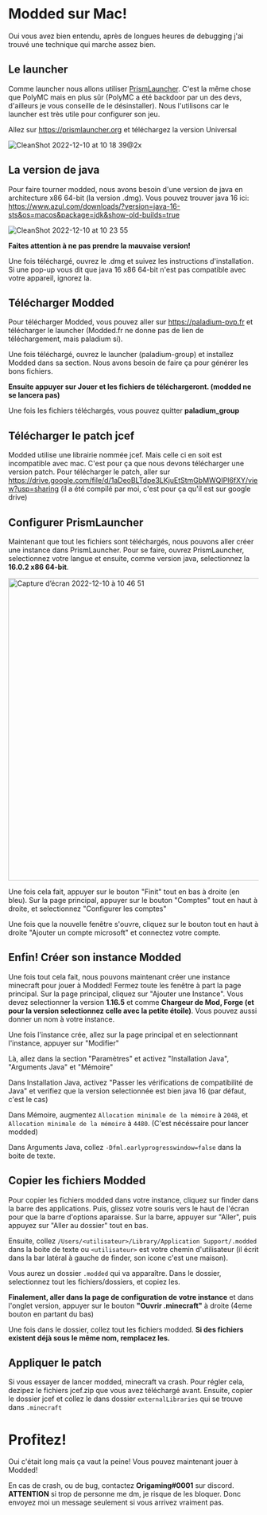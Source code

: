 # Modded sur Mac!

Oui vous avez bien entendu, après de longues heures de debugging j'ai trouvé une technique qui marche assez bien.

## Le launcher

Comme launcher nous allons utiliser [PrismLauncher](https://prismlauncher.org). C'est la même chose que PolyMC mais en plus sûr (PolyMC a été backdoor par un des devs, d'ailleurs je vous conseille de le désinstaller). Nous l'utilisons car le launcher est très utile pour configurer son jeu.

Allez sur https://prismlauncher.org et téléchargez la version Universal

![CleanShot 2022-12-10 at 10 18 39@2x](https://user-images.githubusercontent.com/74014262/206842963-187c42eb-6bed-486f-a4ad-909d72aa86c7.png)

## La version de java

Pour faire tourner modded, nous avons besoin d'une version de java en architecture x86 64-bit (la version .dmg).
Vous pouvez trouver java 16 ici: https://www.azul.com/downloads/?version=java-16-sts&os=macos&package=jdk&show-old-builds=true

![CleanShot 2022-12-10 at 10 23 55](https://user-images.githubusercontent.com/74014262/206843206-f9f784c8-5f56-4eed-bc89-eac8e4b3a9da.gif)

**Faites attention à ne pas prendre la mauvaise version!**

Une fois téléchargé, ouvrez le .dmg et suivez les instructions d'installation. Si une pop-up vous dit que java 16 x86 64-bit n'est pas compatible avec votre appareil, ignorez la.

## Télécharger Modded

Pour télécharger Modded, vous pouvez aller sur https://paladium-pvp.fr et télécharger le launcher (Modded.fr ne donne pas de lien de téléchargement, mais paladium si).

Une fois téléchargé, ouvrez le launcher (paladium-group) et installez Modded dans sa section. Nous avons besoin de faire ça pour générer les bons fichiers.

**Ensuite appuyer sur Jouer et les fichiers de téléchargeront. (modded ne se lancera pas)**

Une fois les fichiers téléchargés, vous pouvez quitter __paladium_group__

## Télécharger le patch jcef

Modded utilise une librairie nommée jcef. Mais celle ci en soit est incompatible avec mac. C'est pour ça que nous devons télécharger une version patch.
Pour télécharger le patch, aller sur https://drive.google.com/file/d/1aDeoBLTdpe3LKjuEtStmGbMWQIPl6fXY/view?usp=sharing (il a été compilé par moi, c'est pour ça qu'il est sur google drive)

## Configurer PrismLauncher

Maintenant que tout les fichiers sont téléchargés, nous pouvons aller créer une instance dans PrismLauncher.
Pour se faire, ouvrez PrismLauncher, selectionnez votre langue et ensuite, comme version java, selectionnez la **16.0.2 x86 64-bit**.

<img width="607" alt="Capture d’écran 2022-12-10 à 10 46 51" src="https://user-images.githubusercontent.com/74014262/206845936-817a9cbf-ef26-4c13-8f06-9ef984454597.png">

Une fois cela fait, appuyer sur le bouton "Finit" tout en bas à droite (en bleu). Sur la page principal, appuyer sur le bouton "Comptes" tout en haut à droite, et selectionnez "Configurer les comptes"

Une fois que la nouvelle fenêtre s'ouvre, cliquez sur le bouton tout en haut à droite "Ajouter un compte microsoft" et connectez votre compte.

## Enfin! Créer son instance Modded

Une fois tout cela fait, nous pouvons maintenant créer une instance minecraft pour jouer à Modded!
Fermez toute les fenêtre à part la page principal. Sur la page principal, cliquez sur "Ajouter une Instance". Vous devez selectionner la version **1.16.5** et comme **Chargeur de Mod, Forge (et pour la version selectionnez celle avec la petite étoile)**. Vous pouvez aussi donner un nom à votre instance.

Une fois l'instance crée, allez sur la page principal et en selectionnant l'instance, appuyer sur "Modifier"

Là, allez dans la section "Paramètres" et activez "Installation Java", "Arguments Java" et "Mémoire"

Dans Installation Java, activez "Passer les vérifications de compatibilité de Java" et verifiez que la version selectionnée est bien java 16 (par défaut, c'est le cas)

Dans Mémoire, augmentez `Allocation minimale de la mémoire` à `2048`, et `Allocation minimale de la mémoire` à `4480`. (C'est nécéssaire pour lancer modded)

Dans Arguments Java, collez `-Dfml.earlyprogresswindow=false` dans la boite de texte.

## Copier les fichiers Modded

Pour copier les fichiers modded dans votre instance, cliquez sur finder dans la barre des applications. Puis, glissez votre souris vers le haut de l'écran pour que la barre d'options aparaisse. Sur la barre, appuyer sur "Aller", puis appuyez sur "Aller au dossier" tout en bas.

Ensuite, collez `/Users/<utilisateur>/Library/Application Support/.modded` dans la boite de texte ou `<utilisateur>` est votre chemin d'utilisateur (il écrit dans la bar latéral à gauche de finder, son icone c'est une maison).

Vous aurez un dossier `.modded` qui va apparaître. Dans le dossier, selectionnez tout les fichiers/dossiers, et copiez les.

**Finalement, aller dans la page de configuration de votre instance** et dans l'onglet version, appuyer sur le bouton **"Ouvrir .minecraft"** à droite (4eme bouton en partant du bas)

Une fois dans le dossier, collez tout les fichiers modded. **Si des fichiers existent déjà sous le même nom, remplacez les.**

## Appliquer le patch

Si vous essayer de lancer modded, minecraft va crash. Pour régler cela, dezipez le fichiers jcef.zip que vous avez téléchargé avant.
Ensuite, copier le dossier jcef et collez le dans dossier `externalLibraries` qui se trouve dans `.minecraft`

# Profitez!

Oui c'était long mais ça vaut la peine! Vous pouvez maintenant jouer à Modded!

En cas de crash, ou de bug, contactez **Origaming#0001** sur discord. **ATTENTION** si trop de personne me dm, je risque de les bloquer. Donc envoyez moi un message seulement si vous arrivez vraiment pas.
